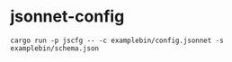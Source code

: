# jsonnet-config

```shell
cargo run -p jscfg -- -c examplebin/config.jsonnet -s examplebin/schema.json
```
